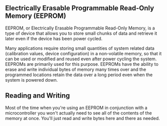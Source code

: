 ## Electrically Erasable Programmable Read-Only Memory (EEPROM)
EEPROM, or Electrically Erasable Programmable Read-Only Memory, is a type of device that allows you to store small chunks of data and retrieve it later even if the device has been power cycled. 

Many applications require storing small quantities of system related data (calibration values, device configuration) in a non-volatile memory, so that it can be used or modified and reused even after power cycling the system. EEPROMs are primarily used for this purpose. EEPROMs have the ability to erase and write individual bytes of memory many times over and the programmed locations retain the data over a long period even when the system is powered down.

## Reading and Writing
Most of the time when you're using an EEPROM in conjunction with a microcontroller you won't actually need to see all of the contents of the memory at once. You'll just read and write bytes here and there as needed.
